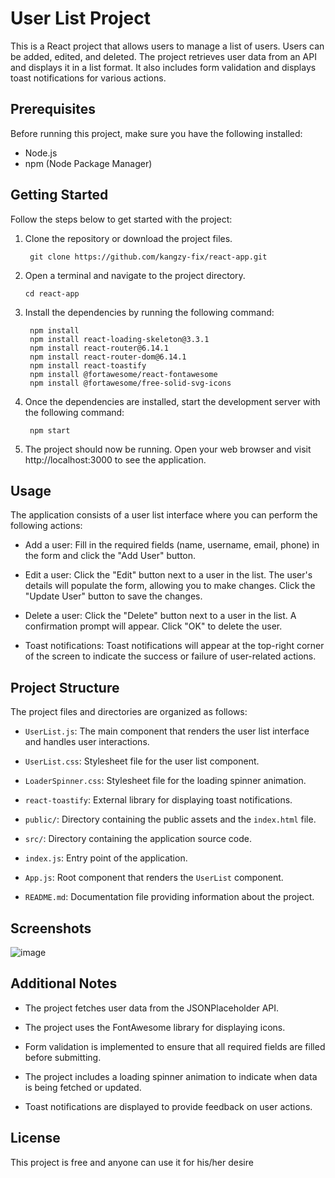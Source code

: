 # User List Project

This is a React project that allows users to manage a list of users. Users can be added, edited, and deleted. The project retrieves user data from an API and displays it in a list format. It also includes form validation and displays toast notifications for various actions.

## Prerequisites

Before running this project, make sure you have the following installed:

- Node.js
- npm (Node Package Manager)

## Getting Started

Follow the steps below to get started with the project:

1. Clone the repository or download the project files.
   ```
    git clone https://github.com/kangzy-fix/react-app.git
   ```

2. Open a terminal and navigate to the project directory.
   ```
   cd react-app
   ```
3. Install the dependencies by running the following command:
    ```
     npm install
     npm install react-loading-skeleton@3.3.1
     npm install react-router@6.14.1
     npm install react-router-dom@6.14.1
     npm install react-toastify
     npm install @fortawesome/react-fontawesome
     npm install @fortawesome/free-solid-svg-icons
    ```
4. Once the dependencies are installed, start the development server with the following command:
    ```
     npm start
     ```
5. The project should now be running. Open your web browser and visit http://localhost:3000 to see the application.

## Usage

The application consists of a user list interface where you can perform the following actions:

- Add a user: Fill in the required fields (name, username, email, phone) in the form and click the "Add User" button.

- Edit a user: Click the "Edit" button next to a user in the list. The user's details will populate the form, allowing you to make changes. Click the "Update User" button to save the changes.

- Delete a user: Click the "Delete" button next to a user in the list. A confirmation prompt will appear. Click "OK" to delete the user.

- Toast notifications: Toast notifications will appear at the top-right corner of the screen to indicate the success or failure of user-related actions.

## Project Structure

The project files and directories are organized as follows:

- `UserList.js`: The main component that renders the user list interface and handles user interactions.

- `UserList.css`: Stylesheet file for the user list component.

- `LoaderSpinner.css`: Stylesheet file for the loading spinner animation.

- `react-toastify`: External library for displaying toast notifications.

- `public/`: Directory containing the public assets and the `index.html` file.

- `src/`: Directory containing the application source code.

- `index.js`: Entry point of the application.

- `App.js`: Root component that renders the `UserList` component.

- `README.md`: Documentation file providing information about the project.

## Screenshots

![image](https://github.com/kangzy-fix/react-app/assets/108343154/1bbf6fda-f44f-45b2-b19d-cf096f1beaec)


## Additional Notes

- The project fetches user data from the JSONPlaceholder API.

- The project uses the FontAwesome library for displaying icons.

- Form validation is implemented to ensure that all required fields are filled before submitting.

- The project includes a loading spinner animation to indicate when data is being fetched or updated.

- Toast notifications are displayed to provide feedback on user actions.

## License

This project is free and anyone can use it for his/her desire
